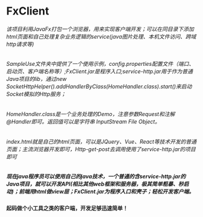# FxClient
###### 该项目利用JavaFx打包一个浏览器，用来实现客户端开发；可以在同目录下添加html页面和自己处理复杂业务逻辑的service(java图片处理、本机文件访问、跨域http请求等)
###### SampleUse文件夹中提供了一个使用示例，config.properties配置文件（端口、启动页、客户端名称等）;FxClient.jar是程序入口;service-http.jar用于作为普通Java项目的lib，通过new SocketHttpHelper().addHandlerByClass(HomeHandler.class).start()来启动Socket模拟的Http服务；
###### HomeHandler.class是一个业务处理的Demo，注意参数Request和注解@Handler即可。返回值可以是字符串 InputStream File Object。
###### index.html就是自己的html页面，可以是JQuery、Vue、React等技术开发的普通页面；主流浏览器开发即可，Http-get-post去调用使用了service-http.jar的项目即可
##### 现在java程序员可以使用自己的java技术，一个普通的含service-http.jar的Java项目，就可以开发API(相比其他web框架和服务器，极其简单粗暴、秒启动)；前端用html做view层；FxClient.jar为程序入口和壳子；轻松开发客户端。
#### 起码做个小工具之类的客户端，开发足够迅速简单！
